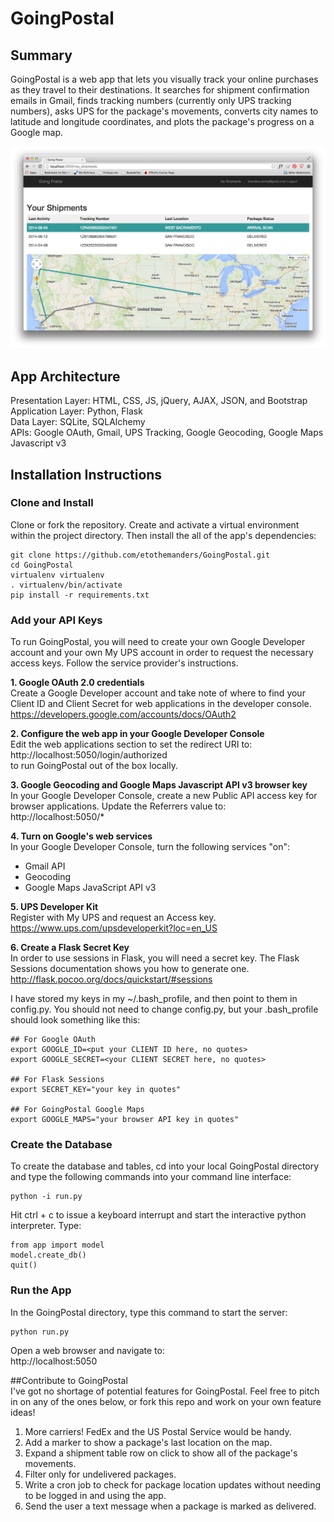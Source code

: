 # GoingPostal  
## Summary  
GoingPostal is a web app that lets you visually track your online purchases as 
they travel to their destinations.  It searches for shipment confirmation emails
in Gmail, finds tracking numbers (currently only UPS tracking numbers), asks UPS
for the package's movements, converts city names to latitude and longitude 
coordinates, and plots the package's progress on a Google map.

![alt text](/app/static/going_postal.png "My Shipments page")

## App Architecture  
Presentation Layer:  HTML, CSS, JS, jQuery, AJAX, JSON, and Bootstrap  
Application Layer:  Python, Flask  
Data Layer:  SQLite, SQLAlchemy  
APIs:  Google OAuth, Gmail, UPS Tracking, Google Geocoding, Google Maps Javascript v3  


## Installation Instructions  
### Clone and Install  
Clone or fork the repository. Create and activate a virtual environment within the project directory. Then install the all of the app's dependencies:

    git clone https://github.com/etothemanders/GoingPostal.git
    cd GoingPostal
    virtualenv virtualenv
    . virtualenv/bin/activate
    pip install -r requirements.txt

### Add your API Keys
To run GoingPostal, you will need to create your own Google Developer account 
and your own My UPS account in order to request the necessary access keys. 
Follow the service provider's instructions. 

**1.  Google OAuth 2.0 credentials**  
   Create a Google Developer account and take note of where to find your Client ID
   and Client Secret for web applications in the developer console.  
   https://developers.google.com/accounts/docs/OAuth2

**2.  Configure the web app in your Google Developer Console**  
   Edit the web applications section to set the redirect URI to:  
    http://localhost:5050/login/authorized  
   to run GoingPostal out of the box locally.

**3.  Google Geocoding and Google Maps Javascript API v3 browser key**  
   In your Google Developer Console, create a new Public API access key for browser
   applications.  Update the Referrers value to:  
    http://localhost:5050/*

**4.  Turn on Google's web services**  
   In your Google Developer Console, turn the following services "on":
  * Gmail API
  * Geocoding
  * Google Maps JavaScript API v3

**5.  UPS Developer Kit**  
   Register with My UPS and request an Access key.  
   https://www.ups.com/upsdeveloperkit?loc=en_US

**6.  Create a Flask Secret Key**  
   In order to use sessions in Flask, you will need a secret key.  The Flask
   Sessions documentation shows you how to generate one.  
   http://flask.pocoo.org/docs/quickstart/#sessions

I have stored my keys in my ~/.bash_profile, and then point to them in
config.py.  You should not need to change config.py, but your .bash_profile 
should look something like this:

    ## For Google OAuth
    export GOOGLE_ID=<put your CLIENT ID here, no quotes>
    export GOOGLE_SECRET=<your CLIENT SECRET here, no quotes>

    ## For Flask Sessions
    export SECRET_KEY="your key in quotes"

    ## For GoingPostal Google Maps
    export GOOGLE_MAPS="your browser API key in quotes"

###  Create the Database
To create the database and tables, cd into your local GoingPostal directory
and type the following commands into your command line interface:

    python -i run.py

Hit ctrl + c to issue a keyboard interrupt and start the interactive python
interpreter.  Type:

    from app import model
    model.create_db()
    quit()

### Run the App
In the GoingPostal directory, type this command to start the server:

    python run.py

Open a web browser and navigate to:  
http://localhost:5050

##Contribute to GoingPostal  
I've got no shortage of potential features for GoingPostal.  Feel free to pitch
in on any of the ones below, or fork this repo and work on your own feature 
ideas!

1.  More carriers!  FedEx and the US Postal Service would be handy.
2.  Add a marker to show a package's last location on the map.
3.  Expand a shipment table row on click to show all of the package's movements.
4.  Filter only for undelivered packages.
5.  Write a cron job to check for package location updates without needing 
    to be logged in and using the app.
6.  Send the user a text message when a package is marked as delivered.
